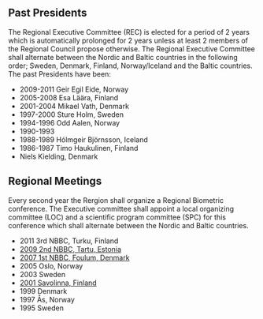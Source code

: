Past Presidents
---------------

The Regional Executive Committee (REC) is elected for a period of 2 years which is automatically prolonged for 2 years unless at least 2 members of the Regional Council propose otherwise. The Regional Executive Committee shall alternate between the Nordic and Baltic countries in the following order; Sweden, Denmark, Finland, Norway/Iceland and the Baltic countries.
The past Presidents have been:

- 2009-2011 Geir Egil Eide, Norway
- 2005-2008 Esa Läära, Finland
- 2001-2004 Mikael Vath, Denmark
- 1997-2000 Sture Holm, Sweden
- 1994-1996 Odd Aalen, Norway
- 1990-1993
- 1988-1989 Hólmgeir Björnsson, Iceland
- 1986-1987 Timo Haukulinen, Finland
- Niels Kielding, Denmark

Regional Meetings
-----------------

Every second year the Rergion shall organize a Regional Biometric conference. The Executive committee shall appoint a local organizing committee (LOC) and a scientific program committee (SPC) for this conference which shall alternate between the Nordic and Baltic countries.

- 2011 3rd NBBC, Turku, Finland
- [2009 2nd NBBC, Tartu, Estonia](http://www.ms.ut.ee/NBBC09/)
- [2007 1st NBBC, Foulum, Denmark](http://www.nbbc07.agrsci.org/)
- 2005 Oslo, Norway
- 2003 Sweden
- [2001 Savolinna, Finland](http://www.joensuu.fi/statnet/ibs/)
- 1999 Denmark
- 1997 Ås, Norway
- 1995 Sweden
 